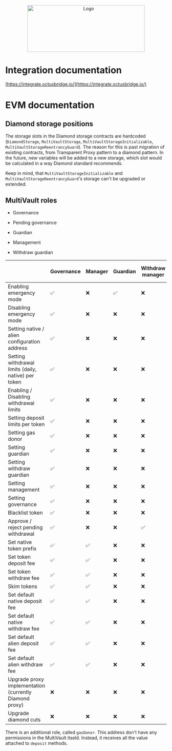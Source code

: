 <p align="center">
  <a href="https://github.com/venom-blockchain/developer-program">
    <img src="https://raw.githubusercontent.com/venom-blockchain/developer-program/main/vf-dev-program.png" alt="Logo" width="366.8" height="146.4">
  </a>
</p>

# Integration documentation

[https://integrate.octusbridge.io/](https://integrate.octusbridge.io/)

# EVM documentation

## Diamond storage positions

The storage slots in the Diamond storage contracts are hardcoded (`DiamondStorage`, `MultiVaultStorage`, `MultiVaultStorageInitializable`, `MultiVaultStorageReentrancyGuard`). The reason for this is past migration of existing contracts,
from Transparent Proxy pattern to a diamond pattern. In the future, new variables will be added to a new storage, which slot
would be calculated in a way Diamond standard recommends.

Keep in mind, that `MultiVaultStorageInitializable` and `MultiVaultStorageReentrancyGuard`'s storage can't be upgraded or extended.

## MultiVault roles

- Governance

- Pending governance

- Guardian

- Management

- Withdraw guardian

|                                                        | Governance | Manager | Guardian | Withdraw manager | Diamond cut owner | Proxy owner |
| :----------------------------------------------------- | ---------- | ------- | -------- | ---------------- | ----------------- | ----------- |
| Enabling emergency mode                                | ✅          | ❌       | ✅        | ❌                | ❌                 | ❌           |
| Disabling emergency mode                               | ✅          | ❌       | ❌        | ❌                | ❌                 | ❌           |
| Setting native / alien configuration address           | ✅          | ❌       | ❌        | ❌                | ❌                 | ❌           |
| Setting withdrawal limits (daily, native) per token    | ✅          | ❌       | ❌        | ❌                | ❌                 | ❌           |
| Enabling / Disabling withdrawal limits                 | ✅          | ❌       | ❌        | ❌                | ❌                 | ❌           |
| Setting deposit limits per token                       | ✅          | ❌       | ❌        | ❌                | ❌                 | ❌           |
| Setting gas donor                                      | ✅          | ❌       | ❌        | ❌                | ❌                 | ❌           |
| Setting guardian                                       | ✅          | ❌       | ❌        | ❌                | ❌                 | ❌           |
| Setting withdraw guardian                              | ✅          | ❌       | ❌        | ❌                | ❌                 | ❌           |
| Setting management                                     | ✅          | ❌       | ❌        | ❌                | ❌                 | ❌           |
| Setting governance                                     | ✅          | ❌       | ❌        | ❌                | ❌                 | ❌           |
| Blacklist token                                        | ✅          | ❌       | ❌        | ❌                | ❌                 | ❌           |
| Approve / reject pending withdrawal                    | ✅          | ❌       | ❌        | ✅                | ❌                 | ❌           |
| Set native token prefix                                | ✅          | ✅       | ❌        | ❌                | ❌                 | ❌           |
| Set token deposit fee                                  | ✅          | ✅       | ❌        | ❌                | ❌                 | ❌           |
| Set token withdraw fee                                 | ✅          | ✅       | ❌        | ❌                | ❌                 | ❌           |
| Skim tokens                                            | ✅          | ✅       | ❌        | ❌                | ❌                 | ❌           |
| Set default native deposit fee                         | ✅          | ✅       | ❌        | ❌                | ❌                 | ❌           |
| Set default native withdraw fee                        | ✅          | ✅       | ❌        | ❌                | ❌                 | ❌           |
| Set default alien deposit fee                          | ✅          | ✅       | ❌        | ❌                | ❌                 | ❌           |
| Set default alien withdraw fee                         | ✅          | ✅       | ❌        | ❌                | ❌                 | ❌           |
| Upgrade proxy implementation (currently Diamond proxy) | ❌          | ❌       | ❌        | ❌                | ❌                 | ✅           |
| Upgrade diamond cuts                                   | ❌          | ❌       | ❌        | ❌                | ✅                 | ❌           |

There is an additional role, called `gasDonor`. This address don't have any permissions in the MultiVault itseld. Instead, it receives all the value attached to `deposit` methods.